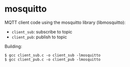 # mosquitto

MQTT client code using the mosquitto library (libmosquitto):
* `client_sub`: subscribe to topic
* `client_pub`: publish to topic

Building:

```console
$ gcc client_sub.c -o client_sub -lmosquitto
$ gcc client_pub.c -o client_pub -lmosquitto
```
